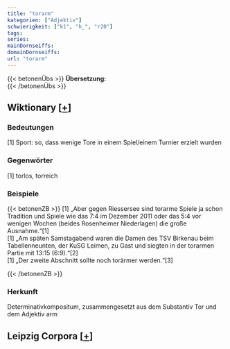 ```yaml
---
title: "torarm"
kategorien: ["Adjektiv"]
schwierigkeit: ["k1", "h_", "r20"]
tags:
series:
mainDornseiffs:
domainDornseiffs:
url: "torarm"
---
```


{{< betonenÜbs >}}
**Übersetzung:**  
{{< /betonenÜbs >}}

## Wiktionary [[+](https://de.wiktionary.org/wiki/torarm)]

### Bedeutungen
[1] Sport: so, dass wenige Tore in einem Spiel/einem Turnier erzielt wurden  

### Gegenwörter
[1] torlos, torreich  

### Beispiele
{{< betonenZB >}}
[1] „Aber gegen Riessersee sind torarme Spiele ja schon Tradition und Spiele wie das 7:4 im Dezember 2011 oder das 5:4 vor wenigen Wochen (beides Rosenheimer Niederlagen) die große Ausnahme.“[1]  
[1] „Am späten Samstagabend waren die Damen des TSV Birkenau beim Tabellenneunten, der KuSG Leimen, zu Gast und siegten in der torarmen Partie mit 13:15 (6:9).“[2]  
[1] „Der zweite Abschnitt sollte noch torärmer werden.“[3]  

{{< /betonenZB >}}
### Herkunft
Determinativkompositum, zusammengesetzt aus dem Substantiv Tor und dem Adjektiv arm  


## Leipzig Corpora [[+](https://corpora.uni-leipzig.de/en/res?word=torarm&corpusId=deu_newscrawl-public_2018)]

